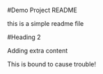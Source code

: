 #Demo Project README

this is a simple readme file

#Heading 2

Adding extra content

This is bound to cause trouble!
